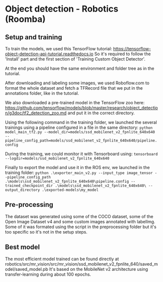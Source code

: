 # Object detection - Robotics (Roomba)

## Setup and training

To train the models, we used this TensorFlow tutorial: https://tensorflow-object-detection-api-tutorial.readthedocs.io
So it's required to follow the 'Install' part and the first section of 'Training Custom Object Detector'.

At the end you should have the same environment and folder tree as in the tutorial.

After downloading and labeling some images, we used Roboflow.com to format the whole dataset and fetch a TFRecord file that we put in the annotations folder, like in the tutorial.

We also downloaded a pre-trained model in the TensorFlow zoo here: https://github.com/tensorflow/models/blob/master/research/object_detection/g3doc/tf2_detection_zoo.md
and put it in the correct directory.

Using the following command in the training folder, we launched the several trainings using a pipeline configured in a file in the same directory:
`python model_main_tf2.py --model_dir=models/ssd_mobilenet_v2_fpnlite_640x640 --pipeline_config_path=models/ssd_mobilenet_v2_fpnlite_640x640/pipeline.config`

During the training, we could monitor it with Tensorboard using:
`tensorboard --logdir=models/ssd_mobilenet_v2_fpnlite_640x640`

Finally to export the model and use it in the ROS env, we launched in the training folder:
`python .\exporter_main_v2.py --input_type image_tensor --pipeline_config_path .\models\ssd_mobilenet_v2_fpnlite_640x640\pipeline.config --trained_checkpoint_dir .\models\ssd_mobilenet_v2_fpnlite_640x640\ --output_directory .\exported-models\my_model`

## Pre-processing

The dataset was generated using some of the COCO dataset, some of the Open Image Dataset v4 and some custom images annotated with labelImg. Some of it was formated using the script in the preprocessing folder but it's too specific so it's not in the setup steps.

## Best model

The most efficient model trained can be found directly at robotics/src/mr_vision/src/mr_vision/ssd_mobilenet_v2_fpnlite_640/saved_model/saved_model.pb
It's based on the MobileNet v2 architecture using transfer-learning during about 100 epochs.
